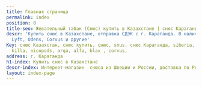 ```yaml
---
title: Главная страница
permalink: index
position: 0
title-seo: Жевательный табак (Снюс) купить в Казахстане | снюс Караганда.
descr: 'Купить снюс в Казахстане, отправка СДЭК с г. Караганда. В наличии: Siberia,
  Lyft, Odens, Corvus и другие'
Key: снюс Казахстан, снюс купить, снюс, snus, снюс Караганда, siberia, odens, thunder,
  killa, nicopods, arqa, alfa, blax , corvus,
address: г. Караганда
h1-index: Купить снюс в Казахстане
descr-index: Интернет-магазин  снюса из Швеции и России, доставка по России и Казахстану
layout: index-page
---
```


